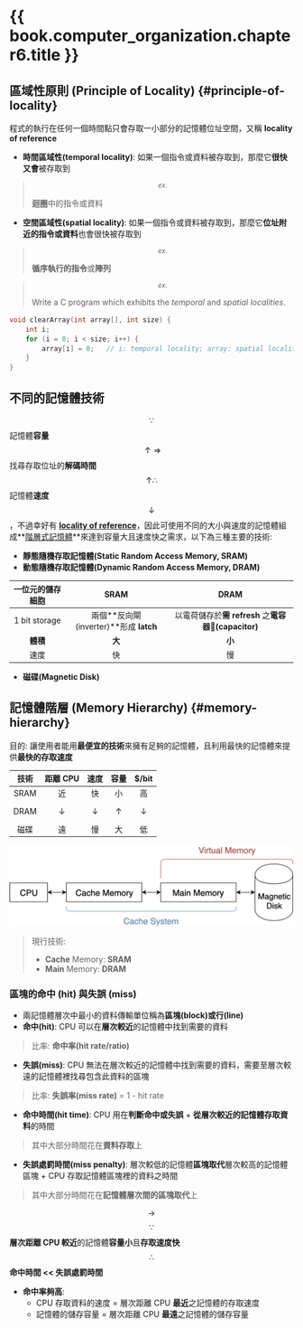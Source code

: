 # {{ book.computer_organization.chapter6.title }}
<!-- toc -->

## 區域性原則 (Principle of Locality)   {#principle-of-locality}
程式的執行在任何一個時間點只會存取一小部分的記憶體位址空間，又稱 **locality of reference**
- **時間區域性(temporal locality)**: 如果一個指令或資料被存取到，那麼它**很快又會**被存取到
> $$ ^{ex.} $$ **迴圈**中的指令或資料
- **空間區域性(spatial locality)**: 如果一個指令或資料被存取到，那麼它**位址附近的指令或資料**也會很快被存取到
> $$ ^{ex.} $$ **循序執行的指令**或**陣列**

> $$ ^{ex.} $$ Write a C program which exhibits the *temporal* and *spatial localities*.
```c
void clearArray(int array[], int size) {
    int i;
    for (i = 0; i < size; i++) {
        array[i] = 0;   // i: temporal locality; array: spatial locality
    }
}
```

## 不同的記憶體技術
$$ \because $$ 記憶體**容量** $$ \uparrow \Rightarrow $$ 找尋存取位址的**解碼時間** $$ \uparrow \therefore $$ 記憶體**速度** $$ \downarrow $$，不過幸好有 **[locality of reference](#principle-of-locality)**，因此可使用不同的大小與速度的記憶體組成**[階層式記憶體](#memory-hierarchy)**來達到容量大且速度快之需求，以下為三種主要的技術:
- **靜態隨機存取記憶體(Static Random Access Memory, SRAM)**
- **動態隨機存取記憶體(Dynamic Random Access Memory, DRAM)**

| 一位元的儲存細胞 | SRAM | DRAM |
|:-------------:|:----:|:----:|
| 1 bit storage | 兩個**反向閘(inverter)**形成 **latch** | 以電荷儲存於**需 refresh** 之**電容器(capacitor)** |
| **體積**       | **大** | **小** |
| 速度           | 快     | 慢     |

- **磁碟(Magnetic Disk)**

## 記憶體階層 (Memory Hierarchy)    {#memory-hierarchy}
目的: 讓使用者能用**最便宜的技術**來擁有足夠的記憶體，且利用最快的記憶體來提供**最快的存取速度**

| 技術 | 距離 CPU | 速度 | 容量 | $/bit |
|:-----------:|:-------:|:-----:|:----:|:-----:|
| SRAM        | 近 | 快 | 小 | 高 |
| DRAM        | $$ \downarrow $$ | $$ \downarrow $$ | $$ \uparrow $$ | $$ \downarrow $$ |
| 磁碟         | 遠 | 慢 | 大 | 低 |

![Memory Hierarchy](../images/ComputerOrganization/Chapter06/memory_hierarchy.jpg "Memory Hierarchy")
> 現行技術:
> - **Cache** Memory: **SRAM**
> - **Main** Memory: **DRAM**

### 區塊的命中 (hit) 與失誤 (miss)
- 兩記憶體層次中最小的資料傳輸單位稱為**區塊(block)**或**行(line)**
- **命中(hit)**: CPU 可以在**層次較近**的記憶體中找到需要的資料
> 比率: **命中率(hit rate/ratio)**
- **失誤(miss)**: CPU 無法在層次較近的記憶體中找到需要的資料，需要至層次較遠的記憶體裡找尋包含此資料的區塊
> 比率: **失誤率(miss rate)** = 1 - hit rate
- **命中時間(hit time)**: CPU 用在**判斷命中或失誤** + **從層次較近的記憶體存取資料**的時間
> 其中大部分時間花在**資料存取**上
- **失誤處罰時間(miss penalty)**: 層次較低的記憶體**區塊取代**層次較高的記憶體區塊 + CPU 存取記憶體區塊裡的資料之時間
> 其中大部分時間花在**記憶體層次間的區塊取代**上

$$ \rightarrow $$ $$ \because $$ **層次距離 CPU 較近**的記憶體**容量小**且**存取速度快** $$ \therefore $$ **命中時間 << 失誤處罰時間**
- **命中率夠高**:
  - CPU 存取資料的速度 = 層次距離 CPU **最近**之記憶體的存取速度
  - 記憶體的儲存容量 = 層次距離 CPU **最遠**之記憶體的儲存容量
